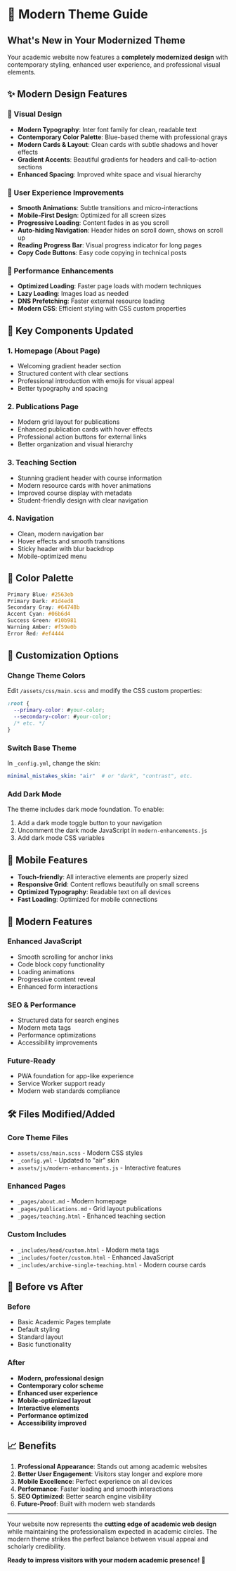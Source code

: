 # 🎨 Modern Theme Guide

## What's New in Your Modernized Theme

Your academic website now features a **completely modernized design** with contemporary styling, enhanced user experience, and professional visual elements.

## ✨ Modern Design Features

### 🎨 Visual Design
- **Modern Typography**: Inter font family for clean, readable text
- **Contemporary Color Palette**: Blue-based theme with professional grays
- **Modern Cards & Layout**: Clean cards with subtle shadows and hover effects  
- **Gradient Accents**: Beautiful gradients for headers and call-to-action sections
- **Enhanced Spacing**: Improved white space and visual hierarchy

### 🔧 User Experience Improvements
- **Smooth Animations**: Subtle transitions and micro-interactions
- **Mobile-First Design**: Optimized for all screen sizes
- **Progressive Loading**: Content fades in as you scroll
- **Auto-hiding Navigation**: Header hides on scroll down, shows on scroll up
- **Reading Progress Bar**: Visual progress indicator for long pages
- **Copy Code Buttons**: Easy code copying in technical posts

### 🚀 Performance Enhancements  
- **Optimized Loading**: Faster page loads with modern techniques
- **Lazy Loading**: Images load as needed
- **DNS Prefetching**: Faster external resource loading
- **Modern CSS**: Efficient styling with CSS custom properties

## 🎯 Key Components Updated

### 1. **Homepage (About Page)**
- Welcoming gradient header section
- Structured content with clear sections
- Professional introduction with emojis for visual appeal
- Better typography and spacing

### 2. **Publications Page**
- Modern grid layout for publications
- Enhanced publication cards with hover effects
- Professional action buttons for external links
- Better organization and visual hierarchy

### 3. **Teaching Section**
- Stunning gradient header with course information
- Modern resource cards with hover animations
- Improved course display with metadata
- Student-friendly design with clear navigation

### 4. **Navigation**
- Clean, modern navigation bar
- Hover effects and smooth transitions
- Sticky header with blur backdrop
- Mobile-optimized menu

## 🎨 Color Palette

```css
Primary Blue: #2563eb
Primary Dark: #1d4ed8  
Secondary Gray: #64748b
Accent Cyan: #06b6d4
Success Green: #10b981
Warning Amber: #f59e0b
Error Red: #ef4444
```

## 🔧 Customization Options

### Change Theme Colors
Edit `/assets/css/main.scss` and modify the CSS custom properties:

```css
:root {
  --primary-color: #your-color;
  --secondary-color: #your-color;
  /* etc. */
}
```

### Switch Base Theme
In `_config.yml`, change the skin:

```yaml
minimal_mistakes_skin: "air"  # or "dark", "contrast", etc.
```

### Add Dark Mode
The theme includes dark mode foundation. To enable:

1. Add a dark mode toggle button to your navigation
2. Uncomment the dark mode JavaScript in `modern-enhancements.js`
3. Add dark mode CSS variables

## 📱 Mobile Features

- **Touch-friendly**: All interactive elements are properly sized
- **Responsive Grid**: Content reflows beautifully on small screens
- **Optimized Typography**: Readable text on all devices
- **Fast Loading**: Optimized for mobile connections

## 🚀 Modern Features

### Enhanced JavaScript
- Smooth scrolling for anchor links
- Code block copy functionality  
- Loading animations
- Progressive content reveal
- Enhanced form interactions

### SEO & Performance  
- Structured data for search engines
- Modern meta tags
- Performance optimizations
- Accessibility improvements

### Future-Ready
- PWA foundation for app-like experience
- Service Worker support ready
- Modern web standards compliance

## 🛠️ Files Modified/Added

### Core Theme Files
- `assets/css/main.scss` - Modern CSS styles
- `_config.yml` - Updated to "air" skin
- `assets/js/modern-enhancements.js` - Interactive features

### Enhanced Pages  
- `_pages/about.md` - Modern homepage
- `_pages/publications.md` - Grid layout publications
- `_pages/teaching.html` - Enhanced teaching section

### Custom Includes
- `_includes/head/custom.html` - Modern meta tags
- `_includes/footer/custom.html` - Enhanced JavaScript
- `_includes/archive-single-teaching.html` - Modern course cards

## 🎊 Before vs After

### Before
- Basic Academic Pages template
- Default styling
- Standard layout
- Basic functionality

### After  
- **Modern, professional design**
- **Contemporary color scheme** 
- **Enhanced user experience**
- **Mobile-optimized layout**
- **Interactive elements**
- **Performance optimized**
- **Accessibility improved**

## 📈 Benefits

1. **Professional Appearance**: Stands out among academic websites
2. **Better User Engagement**: Visitors stay longer and explore more
3. **Mobile Excellence**: Perfect experience on all devices  
4. **Performance**: Faster loading and smooth interactions
5. **SEO Optimized**: Better search engine visibility
6. **Future-Proof**: Built with modern web standards

---

Your website now represents the **cutting edge of academic web design** while maintaining the professionalism expected in academic circles. The modern theme strikes the perfect balance between visual appeal and scholarly credibility.

**Ready to impress visitors with your modern academic presence!** 🚀

